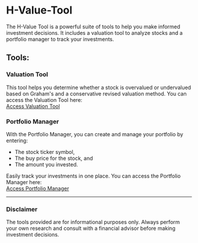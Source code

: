 # H-Value-Tool

The H-Value Tool is a powerful suite of tools to help you make informed investment decisions. It includes a valuation tool to analyze stocks and a portfolio manager to track your investments.

## Tools:

### Valuation Tool
This tool helps you determine whether a stock is overvalued or undervalued based on Graham's and a conservative revised valuation method. You can access the Valuation Tool here:  
[Access Valuation Tool](https://script.google.com/macros/s/AKfycbzpxxeX4ApP_qqI8cr1P917RvSSwwydbRn5_rTbBnDzK1lb8kuP7j490_myxQ9fWydD/exec)

### Portfolio Manager
With the Portfolio Manager, you can create and manage your portfolio by entering:
- The stock ticker symbol,
- The buy price for the stock, and
- The amount you invested.  

Easily track your investments in one place. You can access the Portfolio Manager here:  
[Access Portfolio Manager](https://script.google.com/macros/s/AKfycbxEiFtjEqdl34-UyVbvjaWn37pI8O4ewOiEk9LjSLiWzCOAd0cnRfGUfU6hNnJEapMX/exec)

---

### Disclaimer
The tools provided are for informational purposes only. Always perform your own research and consult with a financial advisor before making investment decisions.
